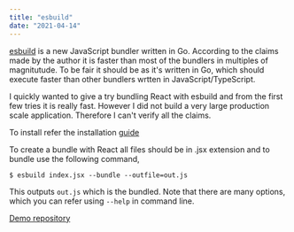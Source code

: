 ```yaml
---
title: "esbuild"
date: "2021-04-14"
---
```


[esbuild](https://esbuild.github.io/) is a new JavaScript bundler written in Go. According to the claims made by the author it is faster than most of the bundlers in multiples of magnitutude. To be fair it should be as it's written in Go, which should execute faster than other bundlers wrtten in JavaScript/TypeScript.

I quickly wanted to give a try bundling React with esbuild and from the first few tries it is really fast. However I did not build a very large production scale application. Therefore I can't verify all the claims.

To install refer the installation [guide](https://esbuild.github.io/getting-started/#install-esbuild)

To create a bundle with React all files should be in .jsx extension and to bundle use the following command,

```
$ esbuild index.jsx --bundle --outfile=out.js
```

This outputs `out.js` which is the bundled. Note that there are many options, which you can refer using `--help` in command line.

[Demo repository](https://github.com/rajikaimal/esbuild-demo)
